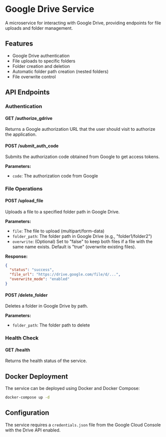 # Google Drive Service

A microservice for interacting with Google Drive, providing endpoints for file uploads and folder management.

## Features

- Google Drive authentication
- File uploads to specific folders
- Folder creation and deletion
- Automatic folder path creation (nested folders)
- File overwrite control

## API Endpoints

### Authentication

#### GET /authorize_gdrive
Returns a Google authorization URL that the user should visit to authorize the application.

#### POST /submit_auth_code
Submits the authorization code obtained from Google to get access tokens.

**Parameters:**
- `code`: The authorization code from Google

### File Operations

#### POST /upload_file
Uploads a file to a specified folder path in Google Drive.

**Parameters:**
- `file`: The file to upload (multipart/form-data)
- `folder_path`: The folder path in Google Drive (e.g., "folder1/folder2")
- `overwrite`: (Optional) Set to "false" to keep both files if a file with the same name exists. Default is "true" (overwrite existing files).

**Response:**
```json
{
  "status": "success",
  "file_url": "https://drive.google.com/file/d/...",
  "overwrite_mode": "enabled"
}
```

#### POST /delete_folder
Deletes a folder in Google Drive by path.

**Parameters:**
- `folder_path`: The folder path to delete

### Health Check

#### GET /health
Returns the health status of the service.

## Docker Deployment

The service can be deployed using Docker and Docker Compose:

```bash
docker-compose up -d
```

## Configuration

The service requires a `credentials.json` file from the Google Cloud Console with the Drive API enabled.
